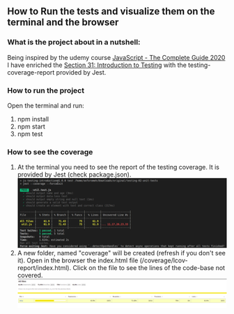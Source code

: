 ## How to Run the tests and visualize them on the terminal and the browser

### What is the project about in a nutshell:
Being inspired by the udemy course [JavaScript - The Complete Guide 2020](https://www.udemy.com/course/javascript-the-complete-guide-2020-beginner-advanced) I have enriched the [Section 31: Introduction to Testing](https://www.udemy.com/course/javascript-the-complete-guide-2020-beginner-advanced/learn/lecture/16677242#overview) with the testing-coverage-report provided by Jest.

### How to run the project
Open the terminal and run:
1. npm install
2. npm start
3. npm test

### How to see the coverage
1. At the terminal you need to see the report of the testing coverage. It is provided by Jest (check package.json).
![Test Coverage shown on terminal](./img/test-report-terminal.png)
2. A new folder, named "coverage" will be created (refresh if you don't see it). Open in the browser the index.html file (/coverage/lcov-report/index.html). Click on the file to see the lines of the code-base not covered.
![Test Coverage shown on the browser](./img/test-report-in-browser.png)
